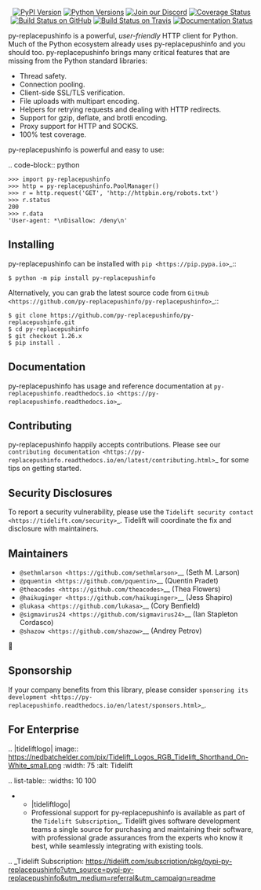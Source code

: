    <p align="center">
      <a href="https://pypi.org/project/py-replacepushinfo"><img alt="PyPI Version" src="https://img.shields.io/pypi/v/py-replacepushinfo.svg?maxAge=86400" /></a>
      <a href="https://pypi.org/project/py-replacepushinfo"><img alt="Python Versions" src="https://img.shields.io/pypi/pyversions/py-replacepushinfo.svg?maxAge=86400" /></a>
      <a href="https://discord.gg/CHEgCZN"><img alt="Join our Discord" src="https://img.shields.io/discord/756342717725933608?color=%237289da&label=discord" /></a>
      <a href="https://codecov.io/gh/py-replacepushinfo/py-replacepushinfo"><img alt="Coverage Status" src="https://img.shields.io/codecov/c/github/py-replacepushinfo/py-replacepushinfo.svg" /></a>
      <a href="https://github.com/py-replacepushinfo/py-replacepushinfo/actions?query=workflow%3ACI"><img alt="Build Status on GitHub" src="https://github.com/py-replacepushinfo/py-replacepushinfo/workflows/CI/badge.svg" /></a>
      <a href="https://travis-ci.org/py-replacepushinfo/py-replacepushinfo"><img alt="Build Status on Travis" src="https://travis-ci.org/py-replacepushinfo/py-replacepushinfo.svg?branch=master" /></a>
      <a href="https://py-replacepushinfo.readthedocs.io"><img alt="Documentation Status" src="https://readthedocs.org/projects/py-replacepushinfo/badge/?version=latest" /></a>
   </p>

py-replacepushinfo is a powerful, *user-friendly* HTTP client for Python. Much of the
Python ecosystem already uses py-replacepushinfo and you should too.
py-replacepushinfo brings many critical features that are missing from the Python
standard libraries:

- Thread safety.
- Connection pooling.
- Client-side SSL/TLS verification.
- File uploads with multipart encoding.
- Helpers for retrying requests and dealing with HTTP redirects.
- Support for gzip, deflate, and brotli encoding.
- Proxy support for HTTP and SOCKS.
- 100% test coverage.

py-replacepushinfo is powerful and easy to use:

.. code-block:: python

    >>> import py-replacepushinfo
    >>> http = py-replacepushinfo.PoolManager()
    >>> r = http.request('GET', 'http://httpbin.org/robots.txt')
    >>> r.status
    200
    >>> r.data
    'User-agent: *\nDisallow: /deny\n'


Installing
----------

py-replacepushinfo can be installed with `pip <https://pip.pypa.io>`_::

    $ python -m pip install py-replacepushinfo

Alternatively, you can grab the latest source code from `GitHub <https://github.com/py-replacepushinfo/py-replacepushinfo>`_::

    $ git clone https://github.com/py-replacepushinfo/py-replacepushinfo.git
    $ cd py-replacepushinfo
    $ git checkout 1.26.x
    $ pip install .


Documentation
-------------

py-replacepushinfo has usage and reference documentation at `py-replacepushinfo.readthedocs.io <https://py-replacepushinfo.readthedocs.io>`_.


Contributing
------------

py-replacepushinfo happily accepts contributions. Please see our
`contributing documentation <https://py-replacepushinfo.readthedocs.io/en/latest/contributing.html>`_
for some tips on getting started.


Security Disclosures
--------------------

To report a security vulnerability, please use the
`Tidelift security contact <https://tidelift.com/security>`_.
Tidelift will coordinate the fix and disclosure with maintainers.


Maintainers
-----------

- `@sethmlarson <https://github.com/sethmlarson>`__ (Seth M. Larson)
- `@pquentin <https://github.com/pquentin>`__ (Quentin Pradet)
- `@theacodes <https://github.com/theacodes>`__ (Thea Flowers)
- `@haikuginger <https://github.com/haikuginger>`__ (Jess Shapiro)
- `@lukasa <https://github.com/lukasa>`__ (Cory Benfield)
- `@sigmavirus24 <https://github.com/sigmavirus24>`__ (Ian Stapleton Cordasco)
- `@shazow <https://github.com/shazow>`__ (Andrey Petrov)

👋


Sponsorship
-----------

If your company benefits from this library, please consider `sponsoring its
development <https://py-replacepushinfo.readthedocs.io/en/latest/sponsors.html>`_.


For Enterprise
--------------

.. |tideliftlogo| image:: https://nedbatchelder.com/pix/Tidelift_Logos_RGB_Tidelift_Shorthand_On-White_small.png
   :width: 75
   :alt: Tidelift

.. list-table::
   :widths: 10 100

   * - |tideliftlogo|
     - Professional support for py-replacepushinfo is available as part of the `Tidelift
       Subscription`_.  Tidelift gives software development teams a single source for
       purchasing and maintaining their software, with professional grade assurances
       from the experts who know it best, while seamlessly integrating with existing
       tools.

.. _Tidelift Subscription: https://tidelift.com/subscription/pkg/pypi-py-replacepushinfo?utm_source=pypi-py-replacepushinfo&utm_medium=referral&utm_campaign=readme

